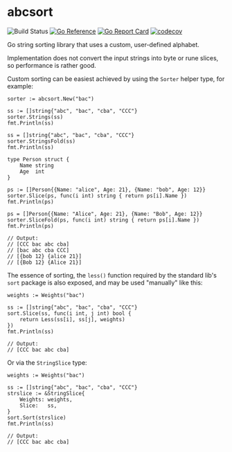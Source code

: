 # abcsort

![Build Status](https://github.com/icza/abcsort/actions/workflows/go.yml/badge.svg)
[![Go Reference](https://pkg.go.dev/badge/github.com/icza/abcsort.svg)](https://pkg.go.dev/github.com/icza/abcsort)
[![Go Report Card](https://goreportcard.com/badge/github.com/icza/abcsort)](https://goreportcard.com/report/github.com/icza/abcsort)
[![codecov](https://codecov.io/gh/icza/abcsort/branch/master/graph/badge.svg)](https://codecov.io/gh/icza/abcsort)

Go string sorting library that uses a custom, user-defined alphabet.

Implementation does not convert the input strings into byte or rune slices, so
performance is rather good.

Custom sorting can be easiest achieved by using the `Sorter` helper type, for example:

	sorter := abcsort.New("bac")

	ss := []string{"abc", "bac", "cba", "CCC"}
	sorter.Strings(ss)
	fmt.Println(ss)

	ss = []string{"abc", "bac", "cba", "CCC"}
	sorter.StringsFold(ss)
	fmt.Println(ss)

	type Person struct {
		Name string
		Age  int
	}

	ps := []Person{{Name: "alice", Age: 21}, {Name: "bob", Age: 12}}
	sorter.Slice(ps, func(i int) string { return ps[i].Name })
	fmt.Println(ps)

	ps = []Person{{Name: "Alice", Age: 21}, {Name: "Bob", Age: 12}}
	sorter.SliceFold(ps, func(i int) string { return ps[i].Name })
	fmt.Println(ps)

	// Output:
	// [CCC bac abc cba]
	// [bac abc cba CCC]
	// [{bob 12} {alice 21}]
	// [{Bob 12} {Alice 21}]


The essence of sorting, the `less()` function required by the standard lib's `sort`
package is also exposed, and may be used "manually" like this:

	weights := Weights("bac")

	ss := []string{"abc", "bac", "cba", "CCC"}
	sort.Slice(ss, func(i int, j int) bool {
		return Less(ss[i], ss[j], weights)
	})
	fmt.Println(ss)

	// Output:
	// [CCC bac abc cba]

Or via the `StringSlice` type:

	weights := Weights("bac")

	ss := []string{"abc", "bac", "cba", "CCC"}
	strslice := &StringSlice{
		Weights: weights,
		Slice:   ss,
	}
	sort.Sort(strslice)
	fmt.Println(ss)

	// Output:
	// [CCC bac abc cba]
